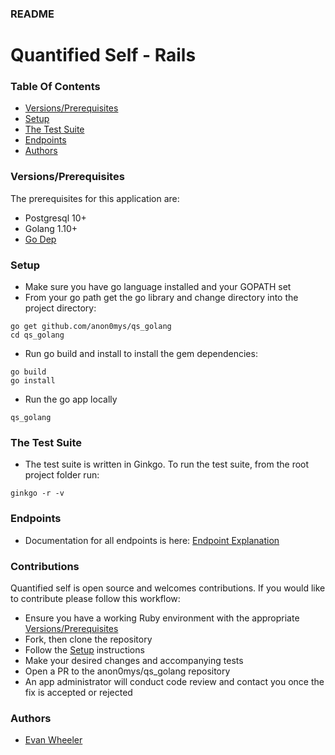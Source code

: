 ### README

# Quantified Self - Rails

### Table Of Contents
- [Versions/Prerequisites](#versions-prerequisites)
- [Setup](#setup)
- [The Test Suite](#the-test-suite)
- [Endpoints](#endpoints)
- [Authors](#authors)

### Versions/Prerequisites

The prerequisites for this application are:
- Postgresql 10+
- Golang 1.10+
- [Go Dep](https://github.com/golang/dep)

### Setup
- Make sure you have go language installed and your GOPATH set
- From your go path get the go library and change directory into the project directory:
```
go get github.com/anon0mys/qs_golang
cd qs_golang
```
- Run go build and install to install the gem dependencies:
```
go build
go install
```
- Run the go app locally
```
qs_golang
```

### The Test Suite
- The test suite is written in Ginkgo. To run the test suite, from the root project folder run:
```
ginkgo -r -v
```

### Endpoints
- Documentation for all endpoints is here:
[Endpoint Explanation](https://github.com/anon0mys/qs_golang/blob/master/endpoint.md)

### Contributions
Quantified self is open source and welcomes contributions. If you would like to contribute please follow this workflow:
- Ensure you have a working Ruby environment with the appropriate [Versions/Prerequisites](#versions-prerequisites)
- Fork, then clone the repository
- Follow the [Setup](#setup) instructions
- Make your desired changes and accompanying tests
- Open a PR to the anon0mys/qs_golang repository
- An app administrator will conduct code review and contact you once the fix is accepted or rejected

### Authors
- [Evan Wheeler](https://github.com/anon0mys)
